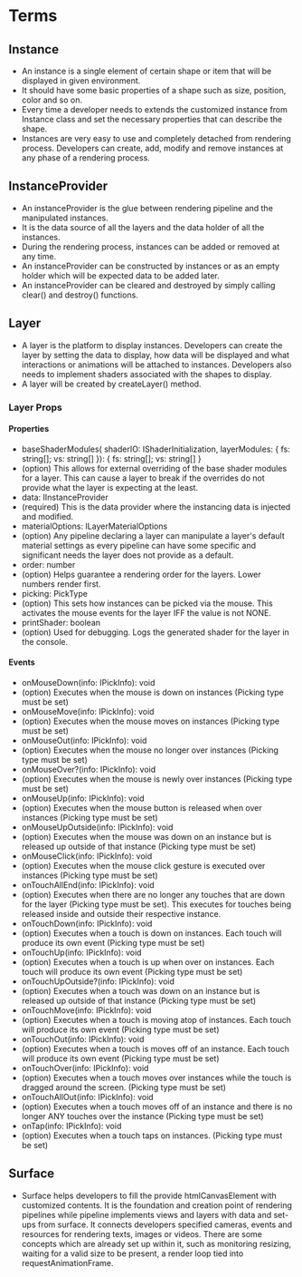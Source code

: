 # Terms

## Instance

* An instance is a single element of certain shape or item that will be displayed in given environment.
* It should have some basic properties of a shape such as size, position, color and so on.
* Every time a developer needs to extends the customized instance from Instance class and set the necessary properties that can describe the shape.
* Instances are very easy to use and completely detached from rendering process. Developers can create, add, modify and remove instances at any phase of a rendering process.

## InstanceProvider

* An instanceProvider is the glue between rendering pipeline and the manipulated instances.
* It is the data source of all the layers and the data holder of all the instances.
* During the rendering process, instances can be added or removed at any time.
* An instanceProvider can be constructed by instances or as an empty holder which will be expected data to be added later.
* An instanceProvider can be cleared and destroyed by simply calling clear() and destroy() functions.

## Layer

* A layer is the platform to display instances. Developers can create the layer by setting the data to display, how data will be displayed and what interactions or animations will be attached to instances. Developers also needs to implement shaders associated with the shapes to display.
* A layer will be created by createLayer() method.

### Layer Props

#### Properties

* baseShaderModules( shaderIO: IShaderInitialization<T>, layerModules: { fs: string[]; vs: string[] }): { fs: string[]; vs: string[] }
* (option) This allows for external overriding of the base shader modules for a layer. This can cause a layer to break if the overrides do not provide what the layer is expecting at the least.
* data: IInstanceProvider<T>
* (required) This is the data provider where the instancing data is injected and modified.
* materialOptions: ILayerMaterialOptions
* (option) Any pipeline declaring a layer can manipulate a layer's default material settings as every pipeline can have some specific and significant needs the layer does not provide as a default.
* order: number
* (option) Helps guarantee a rendering order for the layers. Lower numbers render first.
* picking: PickType
* (option) This sets how instances can be picked via the mouse. This activates the mouse events for the layer IFF the value is not NONE.
* printShader: boolean
* (option) Used for debugging. Logs the generated shader for the layer in the console.

#### Events

* onMouseDown(info: IPickInfo<T>): void
* (option) Executes when the mouse is down on instances (Picking type must be set)
* onMouseMove(info: IPickInfo<T>): void
* (option) Executes when the mouse moves on instances (Picking type must be set)
* onMouseOut(info: IPickInfo<T>): void
* (option) Executes when the mouse no longer over instances (Picking type must be set)
* onMouseOver?(info: IPickInfo<T>): void
* (option) Executes when the mouse is newly over instances (Picking type must be set)
* onMouseUp(info: IPickInfo<T>): void
* (option) Executes when the mouse button is released when over instances (Picking type must be set)
* onMouseUpOutside(info: IPickInfo<T>): void
* (option) Executes when the mouse was down on an instance but is released up outside of that instance (Picking type must be set)
* onMouseClick(info: IPickInfo<T>): void
* (option) Executes when the mouse click gesture is executed over instances (Picking type must be set)
* onTouchAllEnd(info: IPickInfo<T>): void
* (option) Executes when there are no longer any touches that are down for the layer (Picking type must be set). This executes for touches being released inside and outside their respective instance.
* onTouchDown(info: IPickInfo<T>): void
* (option) Executes when a touch is down on instances. Each touch will produce its own event (Picking type must be set)
* onTouchUp(info: IPickInfo<T>): void
* (option) Executes when a touch is up when over on instances. Each touch will produce its own event (Picking type must be set)
* onTouchUpOutside?(info: IPickInfo<T>): void
* (option) Executes when a touch was down on an instance but is released up outside of that instance (Picking type must be set)
* onTouchMove(info: IPickInfo<T>): void
* (option) Executes when a touch is moving atop of instances. Each touch will produce its own event (Picking type must be set)
* onTouchOut(info: IPickInfo<T>): void
* (option) Executes when a touch is moves off of an instance. Each touch will produce its own event (Picking type must be set)
* onTouchOver(info: IPickInfo<T>): void
* (option) Executes when a touch moves over instances while the touch is dragged around the screen. (Picking type must be set)
* onTouchAllOut(info: IPickInfo<T>): void
* (option) Executes when a touch moves off of an instance and there is no longer ANY touches over the instance (Picking type must be set)
* onTap(info: IPickInfo<T>): void
* (option) Executes when a touch taps on instances. (Picking type must be set)

## Surface

* Surface helps developers to fill the provide htmlCanvasElement with customized contents. It is the foundation and creation point of rendering pipelines while pipeline implements views and layers with data and set-ups from surface. It connects developers specified cameras, events and resources for rendering texts, images or videos. There are some concepts which are already set up within it, such as monitoring resizing, waiting for a valid size to be present, a render loop tied into requestAnimationFrame.
